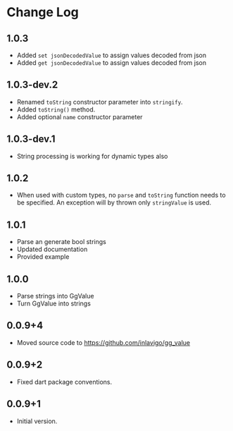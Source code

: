 # Change Log

## 1.0.3

- Added `set jsonDecodedValue` to assign values decoded from json
- Added `get jsonDecodedValue` to assign values decoded from json

## 1.0.3-dev.2

- Renamed `toString` constructor parameter into `stringify`.
- Added `toString()` method.
- Added optional `name` constructor parameter

## 1.0.3-dev.1

- String processing is working for dynamic types also

## 1.0.2

- When used with custom types, no `parse` and `toString` function needs to be
  specified. An exception will by thrown only `stringValue` is used.

## 1.0.1

- Parse an generate bool strings
- Updated documentation
- Provided example

## 1.0.0

- Parse strings into GgValue
- Turn GgValue into strings

## 0.0.9+4

- Moved source code to https://github.com/inlavigo/gg_value


## 0.0.9+2

- Fixed dart package conventions.

## 0.0.9+1

- Initial version.
